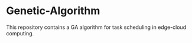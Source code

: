 # Genetic-Algorithm
This repository contains a GA algorithm for task scheduling in edge-cloud computing.
